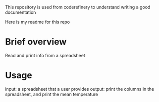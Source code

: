 This repository is used from coderefinery to understand writing a good documentation

Here is my readme for this repo

# Brief overview
Read and print info from a spreadsheet

# Usage
input: a spreadsheet that a user provides
output: print the columns in the spreadsheet, and print the mean temperature
